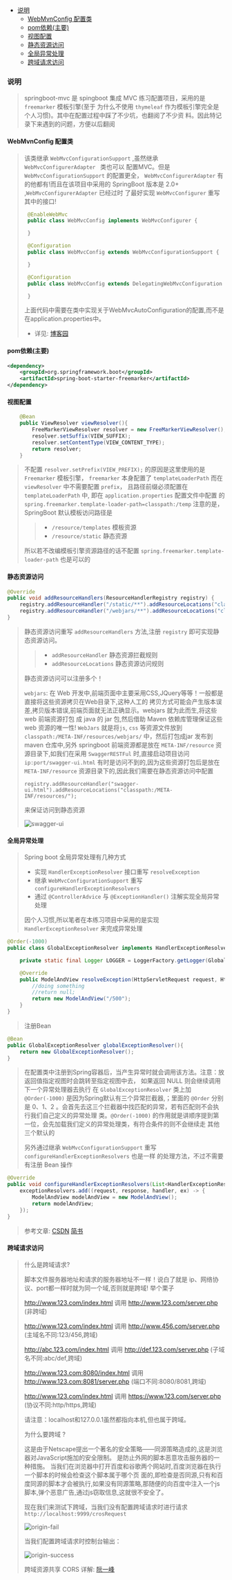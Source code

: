 <!-- TOC depthFrom:1 depthTo:6 withLinks:1 updateOnSave:1 orderedList:0 -->

+ [说明](#说明)
	- [WebMvnConfig 配置类](#webmvnconfig-配置类)
	- [pom依赖(主要)](#pom依赖主要)
	- [视图配置](#视图配置)
	- [静态资源访问](#静态资源访问)
	- [全局异常处理](#全局异常处理)
	- [跨域请求访问](#跨域请求访问)

<!-- /TOC -->

### 说明
> springboot-mvc 是 spingboot 集成 MVC 练习配置项目，采用的是 `freemarker` 模板引擎(至于
为什么不使用 `thymeleaf` 作为模板引擎完全是个人习惯)。其中在配置过程中踩了不少坑，也翻阅了不少资
料。因此特记录下来遇到的问题，方便以后翻阅

#### WebMvnConfig 配置类
> 该类继承 `WebMvcConfigurationSupport` ,虽然继承 `WebMvcConfigurerAdapter ` 类也可以
配置MVC。但是 `WebMvcConfigurationSupport` 的配置更全， `WebMvcConfigurerAdapter` 有
的他都有!而且在该项目中采用的 SpringBoot 版本是 2.0+ ,`WebMvcConfigurerAdapter` 已经过时
了最好实现 `WebMvcConfigurer` 重写其中的接口!
> ```java
>  @EnableWebMvc
>  public class WebMvcConfig implements WebMvcConfigurer {
>
>  }
>
>  @Configuration
>  public class WebMvcConfig extends WebMvcConfigurationSupport {
>
>  }
>
>  @Configuration
>  public class WebMvcConfig extends DelegatingWebMvcConfiguration {
>
>  }
>```
> 上面代码中需要在类中实现关于WebMvcAutoConfiguration的配置,而不是在application.properties中。
> - 详见: [博客园](https://www.cnblogs.com/sufferingStriver/p/9026764.html?_blank)

####  pom依赖(主要)
```xml
<dependency>
    <groupId>org.springframework.boot</groupId>
    <artifactId>spring-boot-starter-freemarker</artifactId>
</dependency>
```

#### 视图配置
```java
    @Bean
    public ViewResolver viewResolver(){
        FreeMarkerViewResolver resolver = new FreeMarkerViewResolver();
        resolver.setSuffix(VIEW_SUFFIX);
        resolver.setContentType(VIEW_CONTENT_TYPE);
        return resolver;
    }
```

> 不配置 `resolver.setPrefix(VIEW_PREFIX);` 的原因是这里使用的是 `Freemarker` 模板引擎，
> `freemarker` 本身配置了 `templateLoaderPath` 而在 `viewResolver` 中不需要配置 `prefix`，
> 且路径前缀必须配置在 `templateLoaderPath` 中, 即在 `application.properties` 配置文件中配置
> 的 `spring.freemarker.template-loader-path=classpath:/temp`
> 注意的是，SpringBoot 默认模板访问路径是
>
>   > - `/resource/templates` 模板资源
>   > - `/resource/static` 静态资源
>
> 所以若不改编模板引擎资源路径的话不配置 `spring.freemarker.template-loader-path` 也是可以的

#### 静态资源访问
```java
@Override
public void addResourceHandlers(ResourceHandlerRegistry registry) {
	registry.addResourceHandler("/static/**").addResourceLocations("classpath:/static/");
	registry.addResourceHandler("/webjars/**").addResourceLocations("classpath:/MATE-INF/resource/webjars/**");
}
```
> 静态资源访问重写 `addResourceHandlers` 方法,注册 `registry` 即可实现静态资源访问。
>
>   > - `addResourceHandler` 静态资源拦截规则
>   > - `addResourceLocations` 静态资源访问规则
>
> 静态资源访问可以注册多个！
>
> `webjars`: 在 Web 开发中,前端页面中主要采用CSS,JQuery等等！一般都是直接将这些资源拷贝在Web目录下,这种人工的
> 拷贝方式可能会产生版本误差,拷贝版本错误,前端页面就无法正确显示。webjars 就为此而生,将这些 web 前端资源打包
> 成 java 的 jar 包,然后借助 Maven 依赖库管理保证这些 web 资源的唯一性!
> `WebJars` 就是将`js`, `css` 等资源文件放到 `classpath:/META-INF/resources/webjars/` 中，然后打包成jar
> 发布到 maven 仓库中,另外 springboot 前端资源都是放在 `META-INF/resource` 资源目录下,如我们在采用
> `SwaggerRESTFul` 时,直接启动项目访问 `ip:port/swagger-ui.html` 有时是访问不到的,因为这些资源打包后是放在
> `META-INF/resource` 资源目录下的,因此我们需要在静态资源访问中配置
>
> `registry.addResourceHandler("swagger-ui.html").addResourceLocations("classpath:/META-INF/resources/");`
>
> 来保证访问到静态资源
>
>![swagger-ui](image/swagger-ui.png)
>

#### 全局异常处理
> Spring boot 全局异常处理有几种方式
>
> - 实现 `HandlerExceptionResolver` 接口重写 `resolveException`
> - 继承 `WebMvcConfigurationSupport` 重写 `configureHandlerExceptionResolvers`
> - 通过 `@ControllerAdvice` 与 `@ExceptionHandler()` 注解实现全局异常处理
>
> 因个人习惯,所以笔者在本练习项目中采用的是实现 `HandlerExceptionResolver` 来完成异常处理
```java
@Order(-1000)
public class GlobalExceptionResolver implements HandlerExceptionResolver {

	private static final Logger LOGGER = LoggerFactory.getLogger(GlobalExceptionResolver.class);

	@Override
	public ModelAndView resolveException(HttpServletRequest request, HttpServletResponse response, Object handler, Exception ex) {
		//doing something
		//return null;
		return new ModelAndView("/500");
	}
}
```
> 注册Bean
```java
@Bean
public GlobalExceptionResolver globalExceptionResolver(){
	return new GlobalExceptionResolver();
}
```
> 在配置类中注册到Spring容器后，当产生异常时就会调用该方法。注意：放返回值指定视图时会跳转至指定视图中去，
> 如果返回 NULL 则会继续调用下一个异常处理器去执行
> 在 `GlobalExceptionResolver` 类上加 `@Order(-1000)` 是因为Spring默认有三个异常拦截器,；里面的
> `@Order` 分别是 0、1、2 。会首先去这三个拦截器中找匹配的异常，若有匹配则不会执行我们自己定义的异常处理
> 类。`@Order(-1000)` 的作用就是讲顺序提到第一位，会先加载我们定义的异常处理类，有符合条件的则不会继续走
> 其他三个默认的
>
> 另外通过继承 `WebMvcConfigurationSupport` 重写 `configureHandlerExceptionResolvers` 也是一样
> 的处理方法，不过不需要有注册 Bean 操作
```java
@Override
public void configureHandlerExceptionResolvers(List<HandlerExceptionResolver> exceptionResolvers) {
	exceptionResolvers.add((request, response, handler, ex) -> {
		ModelAndView modelAndView = new ModelAndView();
		return modelAndView;
	});
}
```
> 参考文章: [CSDN](https://blog.csdn.net/u013194072/article/details/79044286) [简书](https://www.jianshu.com/p/da311ae29908)

#### 跨域请求访问
> 什么是跨域请求?
>
>  脚本文件服务器地址和请求的服务器地址不一样！说白了就是 ip、网络协议、port都一样时就为同一个域,否则就是跨域!
  举个栗子
>
> http://www.123.com/index.html 调用 http://www.123.com/server.php (非跨域)
>
> http://www.123.com/index.html 调用 http://www.456.com/server.php (主域名不同:123/456,跨域)
>
> http://abc.123.com/index.html 调用 http://def.123.com/server.php (子域名不同:abc/def,跨域)
>
> http://www.123.com:8080/index.html 调用 http://www.123.com:8081/server.php (端口不同:8080/8081,跨域)
>
> http://www.123.com/index.html 调用 https://www.123.com/server.php (协议不同:http/https,跨域)
>
> 请注意：localhost和127.0.0.1虽然都指向本机,但也属于跨域。
>
> 为什么要跨域 ?
>
> 这是由于Netscape提出一个著名的安全策略——同源策略造成的,这是浏览器对JavaScript施加的安全限制。
  是防止外网的脚本恶意攻击服务器的一种措施。
  当我们在浏览器中打开百度和谷歌两个网站时,百度浏览器在执行一个脚本的时候会检查这个脚本属于哪个页
  面的,即检查是否同源,只有和百度同源的脚本才会被执行,如果没有同源策略,那随便的向百度中注入一个js
  脚本,弹个恶意广告,通过js窃取信息,这就很不安全了。
>
> 现在我们来测试下跨域，当我们没有配置跨域请求时进行请求 `http://localhost:9999/crosRequest`
>
> ![origin-fail](image/origin-fail.png)
>
> 当我们配置跨域请求时控制台输出：
>
> ![origin-success](image/origin-success.png)
>
> 跨域资源共享 CORS 详解: [阮一峰](http://www.ruanyifeng.com/blog/2016/04/cors.html)

